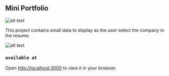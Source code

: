 ## Mini Portfolio

![alt text](https://firebasestorage.googleapis.com/v0/b/birthday-react-6eca4.appspot.com/o/mini-portfolio%2Fmini_portfolio_screens.gif?alt=media&token=ce16dde6-a621-49a7-8f06-efa4be30c2f7)

This project contains small data to display as the user select the company in the resume.

![alt text](https://firebasestorage.googleapis.com/v0/b/birthday-react-6eca4.appspot.com/o/mini-portfolio%2Fportfolio_screen2.jpg?alt=media&token=a394fd64-7aeb-4e7f-91c2-3c309fbbe8a8)

### `available at`

Open [http://localhost:3000](http://localhost:3000) to view it in your browser.
